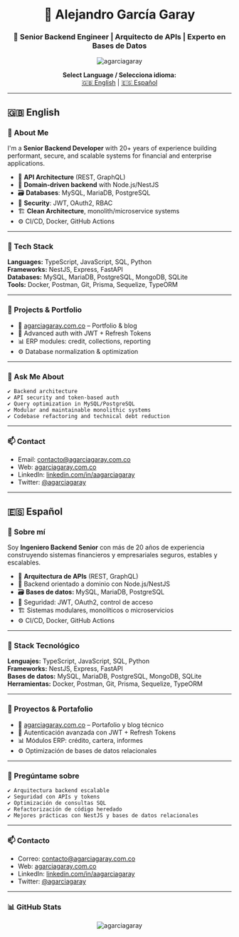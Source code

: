 <h1 align="center">👋 Alejandro García Garay</h1>
<h3 align="center">💼 Senior Backend Engineer | Arquitecto de APIs | Experto en Bases de Datos</h3>

<p align="center">
  <img src="https://komarev.com/ghpvc/?username=agarciagaray&label=Profile%20views&color=0e75b6&style=flat" alt="agarciagaray" />
</p>

<!-- Language Tabs -->
<p align="center">
  <b>Select Language / Selecciona idioma:</b><br>
  <a href="#english">🇬🇧 English</a> | <a href="#español">🇪🇸 Español</a>
</p>

---

## 🇬🇧 English <a name="english"></a>

### 🧠 About Me

I'm a **Senior Backend Developer** with 20+ years of experience building performant, secure, and scalable systems for financial and enterprise applications.

- 🧩 **API Architecture** (REST, GraphQL)  
- 🧠 **Domain-driven backend** with Node.js/NestJS  
- 🗃️ **Databases**: MySQL, MariaDB, PostgreSQL  
- 🔐 **Security**: JWT, OAuth2, RBAC  
- 🏗️ **Clean Architecture**, monolith/microservice systems  
- ⚙️ CI/CD, Docker, GitHub Actions  

---

### 🔧 Tech Stack

**Languages:** TypeScript, JavaScript, SQL, Python  
**Frameworks:** NestJS, Express, FastAPI  
**Databases:** MySQL, MariaDB, PostgreSQL, MongoDB, SQLite  
**Tools:** Docker, Postman, Git, Prisma, Sequelize, TypeORM  

---

### 📂 Projects & Portfolio

- 💼 [agarciagaray.com.co](https://agarciagaray.com.co) – Portfolio & blog  
- 🔐 Advanced auth with JWT + Refresh Tokens  
- 📊 ERP modules: credit, collections, reporting  
- ⚙️ Database normalization & optimization  

---

### 💬 Ask Me About

~~~
✔️ Backend architecture  
✔️ API security and token-based auth  
✔️ Query optimization in MySQL/PostgreSQL  
✔️ Modular and maintainable monolithic systems  
✔️ Codebase refactoring and technical debt reduction  
~~~


---

### 📫 Contact

- Email: contacto@agarciagaray.com.co  
- Web: [agarciagaray.com.co](https://agarciagaray.com.co)  
- LinkedIn: [linkedin.com/in/aagarciagaray](https://linkedin.com/in/aagarciagaray)  
- Twitter: [@agarciagaray](https://twitter.com/agarciagaray)  

---

## 🇪🇸 Español <a name="español"></a>

### 🧠 Sobre mí

Soy **Ingeniero Backend Senior** con más de 20 años de experiencia construyendo sistemas financieros y empresariales seguros, estables y escalables.

- 🧩 **Arquitectura de APIs** (REST, GraphQL)  
- 🧠 Backend orientado a dominio con Node.js/NestJS  
- 🗃️ **Bases de datos:** MySQL, MariaDB, PostgreSQL  
- 🔐 Seguridad: JWT, OAuth2, control de acceso  
- 🏗️ Sistemas modulares, monolíticos o microservicios  
- ⚙️ CI/CD, Docker, GitHub Actions  

---

### 🔧 Stack Tecnológico

**Lenguajes:** TypeScript, JavaScript, SQL, Python  
**Frameworks:** NestJS, Express, FastAPI  
**Bases de datos:** MySQL, MariaDB, PostgreSQL, MongoDB, SQLite  
**Herramientas:** Docker, Postman, Git, Prisma, Sequelize, TypeORM  

---

### 📂 Proyectos & Portafolio

- 💼 [agarciagaray.com.co](https://agarciagaray.com.co) – Portafolio y blog técnico  
- 🔐 Autenticación avanzada con JWT + Refresh Tokens  
- 📊 Módulos ERP: crédito, cartera, informes  
- ⚙️ Optimización de bases de datos relacionales  

---

### 💬 Pregúntame sobre

~~~
✔️ Arquitectura backend escalable  
✔️ Seguridad con APIs y tokens  
✔️ Optimización de consultas SQL  
✔️ Refactorización de código heredado  
✔️ Mejores prácticas con NestJS y bases de datos relacionales  
~~~


---

### 📫 Contacto

- Correo: contacto@agarciagaray.com.co  
- Web: [agarciagaray.com.co](https://agarciagaray.com.co)  
- LinkedIn: [linkedin.com/in/aagarciagaray](https://linkedin.com/in/aagarciagaray)  
- Twitter: [@agarciagaray](https://twitter.com/agarciagaray)  

---

### 📊 GitHub Stats

<p align="center">
  <img src="https://github-readme-stats.vercel.app/api/top-langs?username=agarciagaray&show_icons=true&locale=en&layout=compact" alt="agarciagaray" />
</p>
